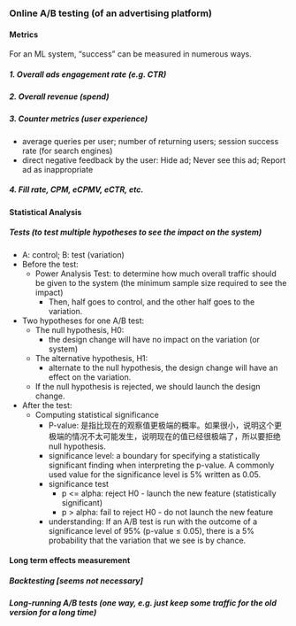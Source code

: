 ### Online A/B testing (of an advertising platform)
#### Metrics
For an ML system, “success” can be measured in numerous ways.
##### 1. Overall ads engagement rate (e.g. CTR)
##### 2. Overall revenue (spend)
##### 3. Counter metrics (user experience)
- average queries per user; number of returning users; session success rate (for search engines)
- direct negative feedback by the user: Hide ad; Never see this ad; Report ad as inappropriate
##### 4. Fill rate, CPM, eCPMV, eCTR, etc.
#### Statistical Analysis
##### Tests (to test multiple hypotheses to see the impact on the system)
- A: control; B: test (variation)
- Before the test:
  - Power Analysis Test: to determine how much overall traffic should be given to the system (the minimum sample size required to see the impact)
    - Then, half goes to control, and the other half goes to the variation.
- Two hypotheses for one A/B test:
  - The null hypothesis, H0:
    - the design change will have no impact on the variation (or system)
  - The alternative hypothesis, H1:
    - alternate to the null hypothesis, the design change will have an effect on the variation. 
  - If the null hypothesis is rejected, we should launch the design change.
- After the test:
  - Computing statistical significance
    - P-value: 是指比现在的观察值更极端的概率。如果很小，说明这个更极端的情况不太可能发生，说明现在的值已经很极端了，所以要拒绝null hypothesis.
    - significance level: a boundary for specifying a statistically significant finding when interpreting the p-value. A commonly used value for the significance level is 5% written as 0.05.
    - significance test
      - p <= alpha: reject H0 - launch the new feature (statistically significant)
      - p > alpha: fail to reject H0 - do not launch the new feature 
    - understanding: If an A/B test is run with the outcome of a significance level of 95% (p-value ≤ 0.05), there is a 5% probability that the variation that we see is by chance.
#### Long term effects measurement
##### Backtesting [seems not necessary]
##### Long-running A/B tests (one way, e.g. just keep some traffic for the old version for a long time)
